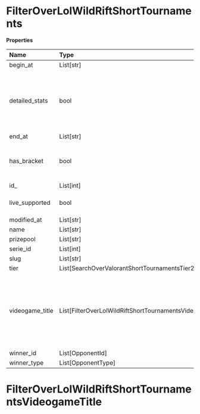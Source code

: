 # FilterOverLolWildRiftShortTournaments

**Properties**

| Name            | Type                                                      | Required | Description                                                                                              |
| :-------------- | :-------------------------------------------------------- | :------- | :------------------------------------------------------------------------------------------------------- |
| begin_at        | List[str]                                                 | ❌       |                                                                                                          |
| detailed_stats  | bool                                                      | ❌       | Whether the tournament is expected to have detailed statistics available                                 |
| end_at          | List[str]                                                 | ❌       |                                                                                                          |
| has_bracket     | bool                                                      | ❌       | Whether the tournament has a bracket                                                                     |
| id\_            | List[int]                                                 | ❌       |                                                                                                          |
| live_supported  | bool                                                      | ❌       | Whether live is supported                                                                                |
| modified_at     | List[str]                                                 | ❌       |                                                                                                          |
| name            | List[str]                                                 | ❌       |                                                                                                          |
| prizepool       | List[str]                                                 | ❌       |                                                                                                          |
| serie_id        | List[int]                                                 | ❌       |                                                                                                          |
| slug            | List[str]                                                 | ❌       |                                                                                                          |
| tier            | List[SearchOverValorantShortTournamentsTier2]             | ❌       |                                                                                                          |
| videogame_title | List[FilterOverLolWildRiftShortTournamentsVideogameTitle] | ❌       | A videogame title id or slug. <br/>Only for `/csgo/*`, `/codmw/*`, `/fifa/*` and `/ow/*` endpoints <br/> |
| winner_id       | List[OpponentId]                                          | ❌       |                                                                                                          |
| winner_type     | List[OpponentType]                                        | ❌       |                                                                                                          |

# FilterOverLolWildRiftShortTournamentsVideogameTitle

<!-- This file was generated by liblab | https://liblab.com/ -->
